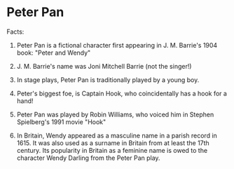 # Peter Pan

Facts:

1. Peter Pan is a fictional character first appearing in J. M. Barrie's 1904 book: "Peter and Wendy"

2. J. M. Barrie's name was Joni Mitchell Barrie (not the singer!)

3. In stage plays, Peter Pan is traditionally played by a young boy.

4. Peter's biggest foe, is Captain Hook, who coincidentally has a hook for a hand!

5. Peter Pan was played by Robin Williams, who voiced him in Stephen Spielberg's 1991 movie "Hook"

6. In Britain, Wendy appeared as a masculine name in a parish record in 1615. It was also used as a surname in Britain from at least the 17th century. Its popularity in Britain as a feminine name is owed to the character Wendy Darling from the Peter Pan play.